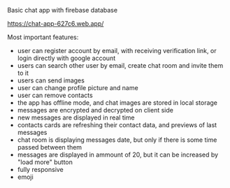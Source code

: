 Basic chat app with firebase database

https://chat-app-627c6.web.app/

Most important features:

- user can register account by email, with receiving verification link, or login directly with google account
- users can search other user by email, create chat room and invite them to it
- users can send images
- user can change profile picture and name
- user can remove contacts
- the app has offline mode, and chat images are stored in local storage
- messages are encrypted and decrypted on client side
- new messages are displayed in real time
- contacts cards are refreshing their contact data, and previews of last messages
- chat room is displaying messages date, but only if there is some time passed between them
- messages are displayed in ammount of 20, but it can be increased by "load more" button
- fully responsive
- emoji
